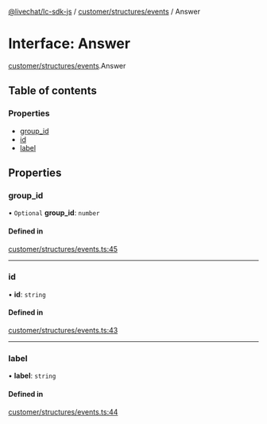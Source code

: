 [@livechat/lc-sdk-js](../README.md) / [customer/structures/events](../modules/customer_structures_events.md) / Answer

# Interface: Answer

[customer/structures/events](../modules/customer_structures_events.md).Answer

## Table of contents

### Properties

- [group\_id](customer_structures_events.Answer.md#group_id)
- [id](customer_structures_events.Answer.md#id)
- [label](customer_structures_events.Answer.md#label)

## Properties

### group\_id

• `Optional` **group\_id**: `number`

#### Defined in

[customer/structures/events.ts:45](https://github.com/livechat/lc-sdk-js/blob/5f5afdd/src/customer/structures/events.ts#L45)

___

### id

• **id**: `string`

#### Defined in

[customer/structures/events.ts:43](https://github.com/livechat/lc-sdk-js/blob/5f5afdd/src/customer/structures/events.ts#L43)

___

### label

• **label**: `string`

#### Defined in

[customer/structures/events.ts:44](https://github.com/livechat/lc-sdk-js/blob/5f5afdd/src/customer/structures/events.ts#L44)
